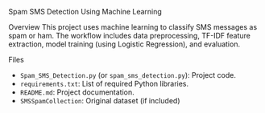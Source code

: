 Spam SMS Detection Using Machine Learning

Overview
This project uses machine learning to classify SMS messages as spam or ham. The workflow includes data preprocessing, TF-IDF feature extraction, model training (using Logistic Regression), and evaluation.

Files
- `Spam_SMS_Detection.py` (or `spam_sms_detection.py`): Project code.
- `requirements.txt`: List of required Python libraries.
- `README.md`: Project documentation.
- `SMSSpamCollection`: Original dataset (if included)

